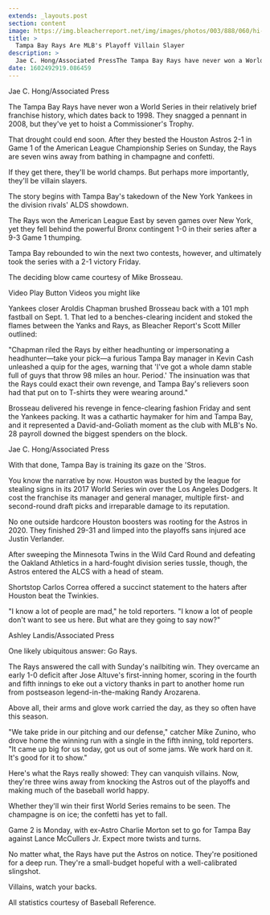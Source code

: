 ```yaml
--- 
extends: _layouts.post 
section: content 
image: https://img.bleacherreport.net/img/images/photos/003/888/060/hi-res-0461c5a49c45e4c5d5e4c16d98c3c1ec_crop_exact.jpg?w=1200&h=1200&q=75 
title: > 
  Tampa Bay Rays Are MLB's Playoff Villain Slayer 
description: > 
  Jae C. Hong/Associated PressThe Tampa Bay Rays have never won a World Series in their relatively brief franchise history, which dates back to 1998.Tampa Bay rebounded to win the next two contests, however, and ultimately took the series with a 2-1 victory Friday.It was a cathartic haymaker for him and Tampa Bay, and it represented a David-and-Goliath moment as the club with MLB's No.Jae C. Hong/Associated PressWith that done, Tampa Bay is training its gaze on the 'Stros.Game 2 is Monday, with ex-Astro Charlie Morton set to go for Tampa Bay against Lance McCullers Jr. Expect more twists and turns. 
date: 1602492919.086459 
--- 
```

Jae C. Hong/Associated Press

The Tampa Bay Rays have never won a World Series in their relatively brief franchise history, which dates back to 1998. They snagged a pennant in 2008, but they've yet to hoist a Commissioner's Trophy.

That drought could end soon. After they bested the Houston Astros 2-1 in Game 1 of the American League Championship Series on Sunday, the Rays are seven wins away from bathing in champagne and confetti.

If they get there, they'll be world champs. But perhaps more importantly, they'll be villain slayers.

The story begins with Tampa Bay's takedown of the New York Yankees in the division rivals' ALDS showdown.

The Rays won the American League East by seven games over New York, yet they fell behind the powerful Bronx contingent 1-0 in their series after a 9-3 Game 1 thumping.

Tampa Bay rebounded to win the next two contests, however, and ultimately took the series with a 2-1 victory Friday.

The deciding blow came courtesy of Mike Brosseau.

Video Play Button Videos you might like

Yankees closer Aroldis Chapman brushed Brosseau back with a 101 mph fastball on Sept. 1. That led to a benches-clearing incident and stoked the flames between the Yanks and Rays, as Bleacher Report's Scott Miller outlined:

"Chapman riled the Rays by either headhunting or impersonating a headhunter—take your pick—a furious Tampa Bay manager in Kevin Cash unleashed a quip for the ages, warning that 'I've got a whole damn stable full of guys that throw 98 miles an hour. Period.' The insinuation was that the Rays could exact their own revenge, and Tampa Bay's relievers soon had that put on to T-shirts they were wearing around."

Brosseau delivered his revenge in fence-clearing fashion Friday and sent the Yankees packing. It was a cathartic haymaker for him and Tampa Bay, and it represented a David-and-Goliath moment as the club with MLB's No. 28 payroll downed the biggest spenders on the block.



Jae C. Hong/Associated Press

With that done, Tampa Bay is training its gaze on the 'Stros.

You know the narrative by now. Houston was busted by the league for stealing signs in its 2017 World Series win over the Los Angeles Dodgers. It cost the franchise its manager and general manager, multiple first- and second-round draft picks and irreparable damage to its reputation.

No one outside hardcore Houston boosters was rooting for the Astros in 2020. They finished 29-31 and limped into the playoffs sans injured ace Justin Verlander.

After sweeping the Minnesota Twins in the Wild Card Round and defeating the Oakland Athletics in a hard-fought division series tussle, though, the Astros entered the ALCS with a head of steam.

Shortstop Carlos Correa offered a succinct statement to the haters after Houston beat the Twinkies.

"I know a lot of people are mad," he told reporters. "I know a lot of people don't want to see us here. But what are they going to say now?"

Ashley Landis/Associated Press

One likely ubiquitous answer: Go Rays.

The Rays answered the call with Sunday's nailbiting win. They overcame an early 1-0 deficit after Jose Altuve's first-inning homer, scoring in the fourth and fifth innings to eke out a victory thanks in part to another home run from postseason legend-in-the-making Randy Arozarena.

Above all, their arms and glove work carried the day, as they so often have this season.

"We take pride in our pitching and our defense," catcher Mike Zunino, who drove home the winning run with a single in the fifth inning, told reporters. "It came up big for us today, got us out of some jams. We work hard on it. It's good for it to show."

Here's what the Rays really showed: They can vanquish villains. Now, they're three wins away from knocking the Astros out of the playoffs and making much of the baseball world happy.

Whether they'll win their first World Series remains to be seen. The champagne is on ice; the confetti has yet to fall.

Game 2 is Monday, with ex-Astro Charlie Morton set to go for Tampa Bay against Lance McCullers Jr. Expect more twists and turns.

No matter what, the Rays have put the Astros on notice. They're positioned for a deep run. They're a small-budget hopeful with a well-calibrated slingshot.

Villains, watch your backs.

All statistics courtesy of Baseball Reference.